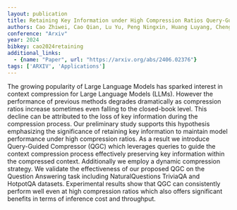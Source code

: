 ```yaml
---
layout: publication
title: Retaining Key Information under High Compression Ratios Query-Guided Compressor for LLMs
authors: Cao Zhiwei, Cao Qian, Lu Yu, Peng Ningxin, Huang Luyang, Cheng Shanbo, Su Jinsong
conference: "Arxiv"
year: 2024
bibkey: cao2024retaining
additional_links:
  - {name: "Paper", url: "https://arxiv.org/abs/2406.02376"}
tags: ['ARXIV', 'Applications']
---
```

The growing popularity of Large Language Models has sparked interest in context compression for Large Language Models (LLMs). However the performance of previous methods degrades dramatically as compression ratios increase sometimes even falling to the closed-book level. This decline can be attributed to the loss of key information during the compression process. Our preliminary study supports this hypothesis emphasizing the significance of retaining key information to maintain model performance under high compression ratios. As a result we introduce Query-Guided Compressor (QGC) which leverages queries to guide the context compression process effectively preserving key information within the compressed context. Additionally we employ a dynamic compression strategy. We validate the effectiveness of our proposed QGC on the Question Answering task including NaturalQuestions TriviaQA and HotpotQA datasets. Experimental results show that QGC can consistently perform well even at high compression ratios which also offers significant benefits in terms of inference cost and throughput.
